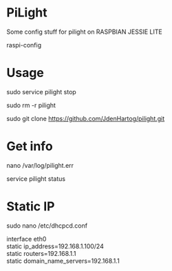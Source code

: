 # PiLight
Some config stuff for pilight on RASPBIAN JESSIE LITE

raspi-config

# Usage
sudo service pilight stop

sudo rm -r pilight

sudo git clone https://github.com/JdenHartog/pilight.git



# Get info
nano /var/log/pilight.err

service pilight status

# Static IP
sudo nano /etc/dhcpcd.conf

interface eth0<br>
static ip_address=192.168.1.100/24<br>
static routers=192.168.1.1<br>
static domain_name_servers=192.168.1.1
